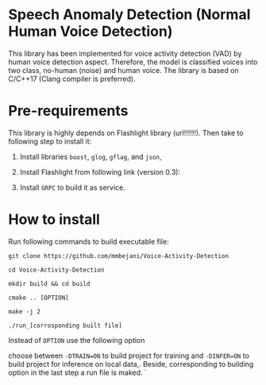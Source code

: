 # Speech Anomaly Detection (Normal Human Voice Detection)
This library has been implemented for voice activity detection (VAD) by human voice detection aspect. Therefore, the model is classified voices into two class, no-human (noise) and human voice. The library is based on C/C++17 (Clang compiler is preferred).


# Pre-requirements
This library is highly depends on Flashlight library (url!!!!!!). Then take to following step to install it:
 1) Install libraries `boost`, `glog`, `gflag`, and `json`, 
 2) Install Flashlight from following link (version 0.3):

 3) Install `GRPC` to build it as service.

# How to install
Run following commands to build executable file:
```
git clone https://github.com/mmbejani/Voice-Activity-Detection

cd Voice-Activity-Detection

mkdir build && cd build

cmake .. [OPTION]

make -j 2

./run_[corrosponding built file]
```

Instead of `OPTION` use the following option 







choose between `-DTRAIN=ON` to build project for training and `-DINFER=ON` to build project for inference on local data,. Beside, corresponding to building option in the last step a run file is maked. `